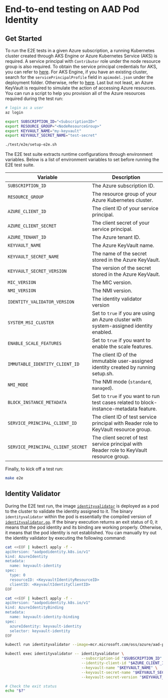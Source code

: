 # End-to-end testing on AAD Pod Identity

## Get Started

To run the E2E tests in a given Azure subscription, a running Kubernetes cluster created through AKS Engine or Azure Kubernetes Service (AKS) is required. A service principal with `Contributor` role under the node resource group is also required. To obtain the service principal credentials for AKS, you can refer to [here](https://docs.microsoft.com/en-us/azure/aks/kubernetes-service-principal). For AKS Engine, if you have an existing cluster, search for the `servicePrincipalProfile` field in `apimodel.json` under the deployment folder. Otherwise, refer to [here](https://github.com/Azure/aks-engine/blob/master/docs/topics/service-principals.md). Last but not least, an Azure KeyVault is required to simulate the action of accessing Azure resources. You can run a script to help you provision all of the Azure resources required during the test run:

```bash
# login as a user
az login

export SUBSCRIPTION_ID="<SubscriptionID>"
export RESOURCE_GROUP="<NodeResourceGroup>"
export KEYVAULT_NAME="my-keyvault"
export KEYVAULT_SECRET_NAME="test-secret"

./test/e2e/setup-e2e.sh
```

The E2E test suite extracts runtime configurations through environment variables. Below is a list of environment variables to set before running the E2E test suite.

| Variable                          | Description                                                                              |
| --------------------------------- | ---------------------------------------------------------------------------------------- |
| `SUBSCRIPTION_ID`                 | The Azure subscription ID.                                                               |
| `RESOURCE_GROUP`                  | The resource group of your Azure Kubernetes cluster.                                     |
| `AZURE_CLIENT_ID`                 | The client ID of your service principal.                                                 |
| `AZURE_CLIENT_SECRET`             | The client secret of your service principal.                                             |
| `AZURE_TENANT_ID`                 | The Azure tenant ID.                                                                     |
| `KEYVAULT_NAME`                   | The Azure KeyVault name.                                                                 |
| `KEYVAULT_SECRET_NAME`            | The name of the secret stored in the Azure KeyVault.                                     |
| `KEYVAULT_SECRET_VERSION`         | The version of the secret stored in the Azure KeyVault.                                  |
| `MIC_VERSION`                     | The MIC version.                                                                         |
| `NMI_VERSION`                     | The NMI version.                                                                         |
| `IDENTITY_VALIDATOR_VERSION`      | The identity validator version                                                           |
| `SYSTEM_MSI_CLUSTER`              | Set to `true` if you are using an Azure cluster with system-assigned identity enabled.   |
| `ENABLE_SCALE_FEATURES`           | Set to `true` if you want to enable the scale features.                                  |
| `IMMUTABLE_IDENTITY_CLIENT_ID`    | The client ID of the immutable user-assigned identity created by running setup.sh.       |
| `NMI_MODE`                        | The NMI mode (`standard`, `managed`).                                                    |
| `BLOCK_INSTANCE_METADATA`         | Set to `true` if you want to run test cases related to block-instance-metadata feature.  |
| `SERVICE_PRINCIPAL_CLIENT_ID`     | The client ID of test service principal with Reader role to KeyVault resource group.     |
| `SERVICE_PRINCIPAL_CLIENT_SECRET` | The client secret of test service principal with Reader role to KeyVault resource group. |

Finally, to kick off a test run:

```bash
make e2e
```

## Identity Validator

During the E2E test run, the image [`identityvalidator`](../image/identityvalidator/identityvalidator.go) is deployed as a pod to the cluster to validate the identity assigned to it. The binary `identityvalidator` within the pod is essentially the compiled version of [`identityvalidator.go`](../image/identityvalidator/identityvalidator.go). If the binary execution returns an exit status of 0, it means that the pod identity and its binding are working properly. Otherwise, it means that the pod identity is not established. You can manually try out the identity validator by executing the following command:

```bash
cat <<EOF | kubectl apply -f -
apiVersion: "aadpodidentity.k8s.io/v1"
kind: AzureIdentity
metadata:
  name: keyvault-identity
spec:
  type: 0
  resourceID: <KeyvaultIdentityResourceID>
  clientID: <KeyvaultIdentityClientID>
EOF

cat <<EOF | kubectl apply -f -
apiVersion: "aadpodidentity.k8s.io/v1"
kind: AzureIdentityBinding
metadata:
  name: keyvault-identity-binding
spec:
  azureIdentity: keyvault-identity
  selector: keyvault-identity
EOF

kubectl run identityvalidator --image=mcr.microsoft.com/oss/azure/aad-pod-identity/identityvalidator:v1.8.3 --labels=aadpodidbinding=keyvault-identity -- --sleep

kubectl exec identityvalidator -- identityvalidator \
                                  --subscription-id "$SUBSCRIPTION_ID" \
                                  --identity-client-id "$AZURE_CLIENT_ID" \
                                  --keyvault-name "$KEYVAULT_NAME" \
                                  --keyvault-secret-name "$KEYVAULT_SECRET_NAME" \
                                  --keyvault-secret-version "$KEYVAULT_SECRET_VERSION"

# Check the exit status
echo "$?"
```
